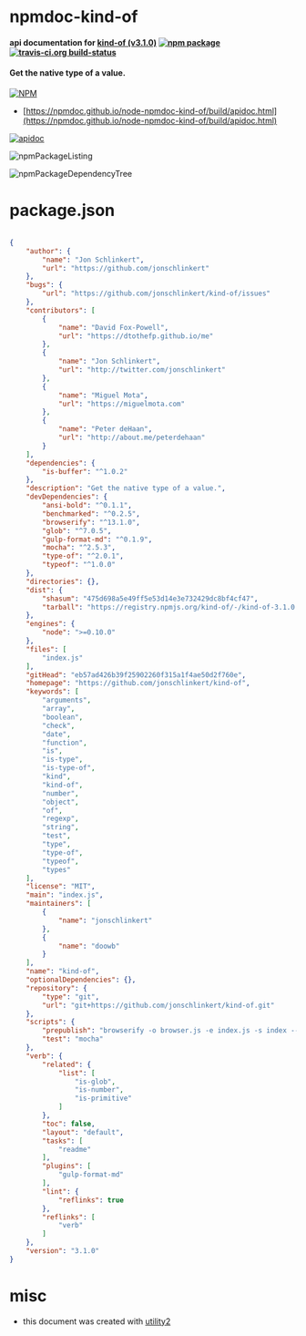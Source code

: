 # npmdoc-kind-of

#### api documentation for  [kind-of (v3.1.0)](https://github.com/jonschlinkert/kind-of)  [![npm package](https://img.shields.io/npm/v/npmdoc-kind-of.svg?style=flat-square)](https://www.npmjs.org/package/npmdoc-kind-of) [![travis-ci.org build-status](https://api.travis-ci.org/npmdoc/node-npmdoc-kind-of.svg)](https://travis-ci.org/npmdoc/node-npmdoc-kind-of)

#### Get the native type of a value.

[![NPM](https://nodei.co/npm/kind-of.png?downloads=true&downloadRank=true&stars=true)](https://www.npmjs.com/package/kind-of)

- [https://npmdoc.github.io/node-npmdoc-kind-of/build/apidoc.html](https://npmdoc.github.io/node-npmdoc-kind-of/build/apidoc.html)

[![apidoc](https://npmdoc.github.io/node-npmdoc-kind-of/build/screenCapture.buildCi.browser.%252Ftmp%252Fbuild%252Fapidoc.html.png)](https://npmdoc.github.io/node-npmdoc-kind-of/build/apidoc.html)

![npmPackageListing](https://npmdoc.github.io/node-npmdoc-kind-of/build/screenCapture.npmPackageListing.svg)

![npmPackageDependencyTree](https://npmdoc.github.io/node-npmdoc-kind-of/build/screenCapture.npmPackageDependencyTree.svg)



# package.json

```json

{
    "author": {
        "name": "Jon Schlinkert",
        "url": "https://github.com/jonschlinkert"
    },
    "bugs": {
        "url": "https://github.com/jonschlinkert/kind-of/issues"
    },
    "contributors": [
        {
            "name": "David Fox-Powell",
            "url": "https://dtothefp.github.io/me"
        },
        {
            "name": "Jon Schlinkert",
            "url": "http://twitter.com/jonschlinkert"
        },
        {
            "name": "Miguel Mota",
            "url": "https://miguelmota.com"
        },
        {
            "name": "Peter deHaan",
            "url": "http://about.me/peterdehaan"
        }
    ],
    "dependencies": {
        "is-buffer": "^1.0.2"
    },
    "description": "Get the native type of a value.",
    "devDependencies": {
        "ansi-bold": "^0.1.1",
        "benchmarked": "^0.2.5",
        "browserify": "^13.1.0",
        "glob": "^7.0.5",
        "gulp-format-md": "^0.1.9",
        "mocha": "^2.5.3",
        "type-of": "^2.0.1",
        "typeof": "^1.0.0"
    },
    "directories": {},
    "dist": {
        "shasum": "475d698a5e49ff5e53d14e3e732429dc8bf4cf47",
        "tarball": "https://registry.npmjs.org/kind-of/-/kind-of-3.1.0.tgz"
    },
    "engines": {
        "node": ">=0.10.0"
    },
    "files": [
        "index.js"
    ],
    "gitHead": "eb57ad426b39f25902260f315a1f4ae50d2f760e",
    "homepage": "https://github.com/jonschlinkert/kind-of",
    "keywords": [
        "arguments",
        "array",
        "boolean",
        "check",
        "date",
        "function",
        "is",
        "is-type",
        "is-type-of",
        "kind",
        "kind-of",
        "number",
        "object",
        "of",
        "regexp",
        "string",
        "test",
        "type",
        "type-of",
        "typeof",
        "types"
    ],
    "license": "MIT",
    "main": "index.js",
    "maintainers": [
        {
            "name": "jonschlinkert"
        },
        {
            "name": "doowb"
        }
    ],
    "name": "kind-of",
    "optionalDependencies": {},
    "repository": {
        "type": "git",
        "url": "git+https://github.com/jonschlinkert/kind-of.git"
    },
    "scripts": {
        "prepublish": "browserify -o browser.js -e index.js -s index --bare",
        "test": "mocha"
    },
    "verb": {
        "related": {
            "list": [
                "is-glob",
                "is-number",
                "is-primitive"
            ]
        },
        "toc": false,
        "layout": "default",
        "tasks": [
            "readme"
        ],
        "plugins": [
            "gulp-format-md"
        ],
        "lint": {
            "reflinks": true
        },
        "reflinks": [
            "verb"
        ]
    },
    "version": "3.1.0"
}
```



# misc
- this document was created with [utility2](https://github.com/kaizhu256/node-utility2)
